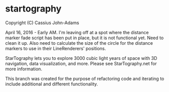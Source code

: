 # startography
Copyright (C) Cassius John-Adams

April 16, 2016 - Early AM.  I'm leaving off at a spot where the distance marker fade script has been put in place, but it is not functional yet.  Need to clean it up.  Also need to calculate the size of the circle for the distance markers to use in their LineRenderers' positions.


StarTography lets you to explore 3000 cubic light years of space with 3D navigation, data visualization, and more. Please see StarTography.net for more information.

This branch was created for the purpose of refactoring code and iterating to include additional and different functionality.
